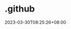 # .github

<relative-time datetime="2023-03-30T08:25:26+08:00" class="no-wrap" title="2023-03-30T08:25:26+08:00">2023-03-30T08:25:26+08:00</relative-time>
